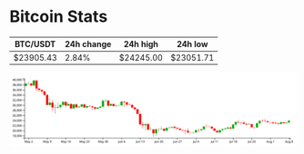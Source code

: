 # Bitcoin Stats

BTC/USDT|24h change|24h high|24h low|
|---|---|---|---|
|$23905.43|2.84%|$24245.00|$23051.71|

<img src="./chart.svg">
